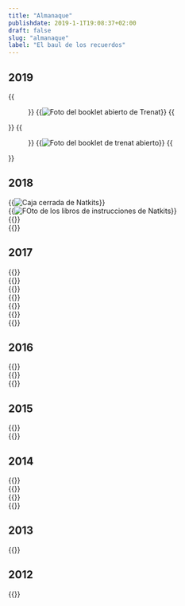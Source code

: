 ```yaml
---
title: "Almanaque"
publishdate: 2019-1-1T19:08:37+02:00
draft: false
slug: "almanaque"
label: "El baul de los recuerdos"
---
```


## 2019
<div class="item__layout">
    {{<figure class="itemImage">}}
        {{<img src="images/booklet_trenat_rfs.jpg" alt="Foto del booklet abierto de Trenat " >}}
    {{</figure>}}
    {{<figure class="itemImage highlight">}}
        {{<img src="images/booklets_trenat_rfs.jpg" alt="Foto del booklet de trenat abierto" >}}
    {{</figure>}}
</div>

## 2018
<div class="item__layout">
    <div class="itemImage">{{<img src="images/box_natkits_rfs.jpg" alt="Caja cerrada de Natkits" >}}</div>
    <div class="itemImage highlight">{{<img src="images/booklets_natkits_rfs.jpg" alt="FOto de los libros de instrucciones de Natkits" >}}</div>
    <div class="itemImage">{{<img src="images/box-open_natkits_rfs.jpg" alt="" >}}</div>
    <div class="itemImage">{{<img src="images/detail-booklet_natkits_rfs.jpg" alt="" >}}</div>
</div>

## 2017
<div class="item__layout">
    <div class="itemImage highlight">{{<img src="images/cover_pau-esteve_rfs.jpg" alt="" >}}</div>
    <div class="itemImage">{{<img src="images/box_pau-esteve_rfs.jpg" alt="" >}}</div>
    <div class="itemImage">{{<img src="images/booklet_pau-esteve_rfs.jpg" alt="" >}}</div>
    <div class="itemImage">{{<img src="images/book_pau-esteve_rfs.jpg" alt="" >}}</div>
    <div class="itemImage">{{<img src="images/pagezoom_pau-esteve_rfs.jpg" alt="" >}}</div>
    <div class="itemImage highlight">{{<img src="images/page-detail_pauesteve_rfs.jpg" alt="" >}}</div>
    <div class="itemImage">{{<img src="images/three-bottles-reverte_rfs.jpg" alt="" >}}</div>
</div>

## 2016
<div class="item__layout">
    <div class="itemImage">{{<img src="images/cart_debut_rfs.jpg" alt="" >}}</div>
    <div class="itemImage highlight">{{<img src="images/cards_debut_rfs.jpg" alt="" >}}</div>
    <div class="itemImage">{{<img src="images/pork-debut_rfs.jpg" alt="" >}}</div>
</div>

## 2015
<div class="item__layout">
    <div class="itemImage">{{<img src="images/debut-logo_rfs.jpg" alt="" >}}</div>
    <div class="itemImage">{{<img src="images/smokingbrains-symbol_rfs.jpg" alt="" >}}</div>
</div>


## 2014
<div class="item__layout">
    <div class="itemImage">{{<img src="images/bottle_xanum_rfs.jpg" alt="" >}}</div>
    <div class="itemImage">{{<img src="images/ursus-logo_rfs.jpg" alt="" >}}</div>
    <div class="itemImage">{{<img src="images/ursus-symbol_rfs.png" alt="" >}}</div>
    <div class="itemImage">{{<img src="images/xanum-vinae_rfs.jpg" alt="" >}}</div>

</div>

## 2013
<div class="item__layout">
    <div class="itemImage">{{<img src="images/taranna-logo_rfs.jpg" alt="" >}}</div>
</div>

## 2012
<div class="item__layout">
    <div class="itemImage">{{<img src="images/auxpama-monogram_rfs.jpg" alt="" >}}</div>
</div>